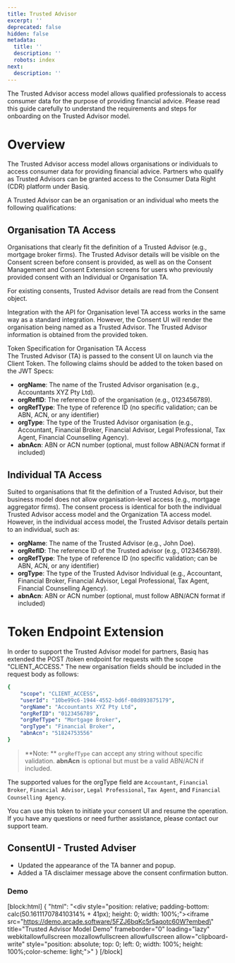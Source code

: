 ```yaml
---
title: Trusted Advisor
excerpt: ''
deprecated: false
hidden: false
metadata:
  title: ''
  description: ''
  robots: index
next:
  description: ''
---
```

The Trusted Advisor access model allows qualified professionals to access consumer data for the purpose of providing financial advice. Please read this guide carefully to understand the requirements and steps for onboarding on the Trusted Advisor model.

# Overview

The Trusted Advisor access model allows organisations or individuals to access consumer data for providing financial advice. Partners who qualify as Trusted Advisors can be granted access to the Consumer Data Right (CDR) platform under Basiq.

A Trusted Advisor can be an organisation or an individual who meets the following qualifications:

## Organisation TA Access

Organisations that clearly fit the definition of a Trusted Advisor (e.g., mortgage broker firms). The Trusted Advisor details will be visible on the Consent screen before consent is provided, as well as on the Consent Management and Consent Extension screens for users who previously provided consent with an Individual or Organisation TA.

For existing consents, Trusted Advisor details are read from the Consent object.

Integration with the API for Organisation level TA access works in the same way as a standard integration. However, the Consent UI will render the organisation being named as a Trusted Advisor. The Trusted Advisor information is obtained from the provided token.

Token Specification for Organisation TA Access  
The Trusted Advisor (TA) is passed to the consent UI on launch via the Client Token. The following claims should be added to the token based on the JWT Specs:

- **orgName**: The name of the Trusted Advisor organisation (e.g., Accountants XYZ Pty Ltd).
- **orgRefID**: The reference ID of the organisation (e.g., 0123456789).
- **orgRefType**: The type of reference ID (no specific validation; can be ABN, ACN, or any identifier)
- **orgType**: The type of the Trusted Advisor organisation (e.g., Accountant, Financial Broker, Financial Advisor, Legal Professional, Tax Agent, Financial Counselling Agency).
- **abnAcn**: ABN or ACN number (optional, must follow ABN/ACN format if included)

## Individual TA Access

Suited to organisations that fit the definition of a Trusted Advisor, but their business model does not allow organisation-level access (e.g., mortgage aggregator firms). The consent process is identical for both the individual Trusted Advisor access model and the Organization TA access model. However, in the individual access model, the Trusted Advisor details pertain to an individual, such as: 

- **orgName**: The name of the Trusted Advisor (e.g., John Doe).
- **orgRefID**: The reference ID of the Trusted advisor (e.g., 0123456789).
- **orgRefType**: The type of reference ID (no specific validation; can be ABN, ACN, or any identifier)
- **orgType**: The type of the Trusted Advisor Individual (e.g., Accountant, Financial Broker, Financial Advisor, Legal Professional, Tax Agent, Financial Counselling Agency).
- **abnAcn**: ABN or ACN number (optional, must follow ABN/ACN format if included)

# Token Endpoint Extension

In order to support the Trusted Advisor model for partners, Basiq has extended the POST /token endpoint for requests with the scope "CLIENT_ACCESS." The new organisation fields should be included in the request body as follows:

```yaml body
{
    "scope": "CLIENT_ACCESS", 
    "userId": "10be99c6-1944-4552-bd6f-08d893875179",
    "orgName": "Accountants XYZ Pty Ltd",
    "orgRefID": "0123456789",
    "orgRefType": "Mortgage Broker",
    "orgType": "Financial Broker",
    "abnAcn": "51824753556"
}
```

> **Note: ** `orgRefType` can accept any string without specific validation. **abnAcn** is optional but must be a valid ABN/ACN if included.

The supported values for the orgType field are `Accountant`, `Financial Broker`, `Financial Advisor`, `Legal Professional`, `Tax Agent`, and `Financial Counselling Agency`.

You can use this token to initiate your consent UI and resume the operation. If you have any questions or need further assistance, please contact our support team.

## ConsentUI - Trusted Adviser

- Updated the appearance of the TA banner and popup.
- Added a TA disclaimer message above the consent confirmation button.

### Demo

[block:html]
{
  "html": "<div style=\"position: relative; padding-bottom: calc(50.161117078410314% + 41px); height: 0; width: 100%;\"><iframe src=\"https://demo.arcade.software/5FZJ6bqKc5r5aqotc60W?embed\" title=\"Trusted Advisor Model Demo\" frameborder=\"0\" loading=\"lazy\" webkitallowfullscreen mozallowfullscreen allowfullscreen allow=\"clipboard-write\" style=\"position: absolute; top: 0; left: 0; width: 100%; height: 100%;color-scheme: light;\"></iframe></div>"
}
[/block]